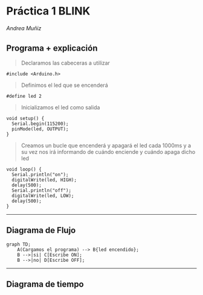 # Práctica 1 BLINK
###### Andrea Muñiz
<p></p>

## Programa + explicación

> Declaramos las cabeceras a utilizar

```
#include <Arduino.h>
```

> Definimos el led que se encenderá

```
#define led 2
```

> Inicializamos el led como salida

```
void setup() {
  Serial.begin(115200);
  pinMode(led, OUTPUT);
}
```

> Creamos un bucle que encenderá y apagará el led cada 1000ms y a su vez nos irá informando de cuándo enciende y cuándo apaga dicho led

```
void loop() {
  Serial.println("on");
  digitalWrite(led, HIGH);
  delay(500);
  Serial.println("off");
  digitalWrite(led, LOW);
  delay(500);
}
```
***

## Diagrama de Flujo

```mermaid
graph TD;
    A(Cargamos el programa) --> B{led encendido};
    B -->|si| C[Escribe ON];
    B -->|no| D[Escribe OFF];
```
***

## Diagrama de tiempo

